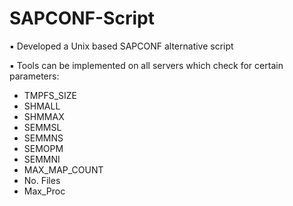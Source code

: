 # SAPCONF-Script
▪ Developed a Unix based SAPCONF alternative script 

▪ Tools can be implemented on all servers which check for certain parameters:

- TMPFS_SIZE
- SHMALL
- SHMMAX
- SEMMSL
- SEMMNS
- SEMOPM
- SEMMNI
- MAX_MAP_COUNT
- No. Files
- Max_Proc
